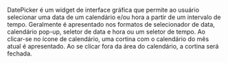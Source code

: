 DatePicker é um widget de interface gráfica que permite ao usuário selecionar uma data de um calendário e/ou hora a partir de um intervalo de tempo. Geralmente é apresentado nos formatos de selecionador de data, calendário pop-up, seletor de data e hora ou um seletor de tempo. Ao clicar-se no ícone de calendário, uma cortina com o calendário do mês atual é apresentado. Ao se clicar fora da área do calendário, a cortina será fechada.
